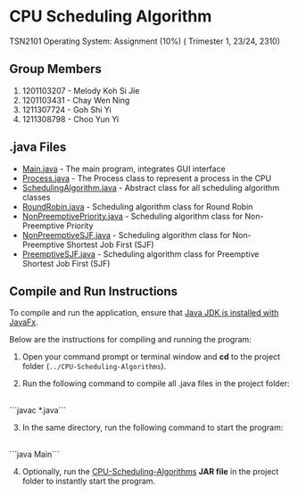 # CPU Scheduling Algorithm

TSN2101 Operating System: Assignment (10%) ( Trimester 1, 23/24, 2310)

## Group Members
1. 1201103207 - Melody Koh Si Jie 
2. 1201103431 - Chay Wen Ning 
3. 1211307724 - Goh Shi Yi
4. 1211308798 - Choo Yun Yi

## .java Files

- [Main.java](Main.java) - The main program, integrates GUI interface
- [Process.java](Process.java) - The Process class to represent a process in the CPU
- [SchedulingAlgorithm.java](SchedulingAlgorithm.java) - Abstract class for all scheduling algorithm classes
- [RoundRobin.java](RoundRobin.java) - Scheduling algorithm class for Round Robin
- [NonPreemptivePriority.java](NonPreemptivePriority.java) - Scheduling algorithm class for Non-Preemptive Priority
- [NonPreemptiveSJF.java](NonPreemptiveSJF.java) - Scheduling algorithm class for Non-Preemptive Shortest Job First (SJF)
- [PreemptiveSJF.java](PreemptiveSJF.java) - Scheduling algorithm class for Preemptive Shortest Job First (SJF)


## Compile and Run Instructions
To compile and run the application, ensure that [Java JDK is installed with JavaFx](https://www.azul.com/downloads/?version=java-17-lts&package=jdk-fx). 

Below are the instructions for compiling and running the program:

1. Open your command prompt or terminal window and **cd** to the project folder (```../CPU-Scheduling-Algorithms```).

2. Run the following command to compile all .java files in the project folder: 
<br>
```javac *.java```

3. In the same directory, run the following command to start the program:
<br>
```java Main```

4. Optionally, run the [CPU-Scheduling-Algorithms](/CPU-Scheduling-Algorithms.jar) **JAR file** in the project folder to instantly start the program.




